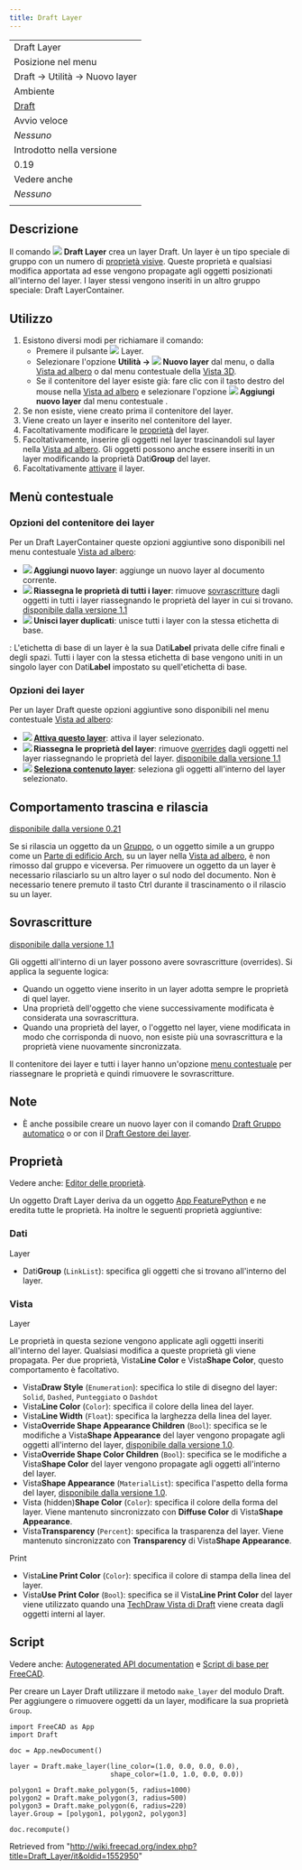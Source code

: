 ```yaml
---
title: Draft Layer
---
```

|  |
| --- |
| Draft Layer |
| Posizione nel menu |
| Draft → Utilità → Nuovo layer |
| Ambiente |
| [Draft](/Draft_Workbench/it "Draft Workbench/it") |
| Avvio veloce |
| *Nessuno* |
| Introdotto nella versione |
| 0.19 |
| Vedere anche |
| *Nessuno* |
|  |

## Descrizione

Il comando ![](/images/Draft_Layer.svg) **Draft Layer** crea un layer Draft. Un layer è un tipo speciale di gruppo con un numero di [proprietà visive](#View). Queste proprietà e qualsiasi modifica apportata ad esse vengono propagate agli oggetti posizionati all'interno del layer. I layer stessi vengono inseriti in un altro gruppo speciale: Draft LayerContainer.

## Utilizzo

1. Esistono diversi modi per richiamare il comando:
   * Premere il pulsante ![](/images/Draft_Layer.svg) Layer.
   * Selezionare l'opzione **Utilità → ![](/images/Draft_Layer.svg) Nuovo layer** dal menu, o dalla [Vista ad albero](/Tree_view/it "Tree view/it") o dal menu contestuale della [Vista 3D](/3D_view/it "3D view/it").
   * Se il contenitore del layer esiste già: fare clic con il tasto destro del mouse nella [Vista ad albero](/Tree_view/it "Tree view/it") e selezionare l'opzione **![](/images/Draft_NewLayer.svg) Aggiungi nuovo layer** dal menu contestuale .
2. Se non esiste, viene creato prima il contenitore del layer.
3. Viene creato un layer e inserito nel contenitore del layer.
4. Facoltativamente modificare le [proprietà](#Properties) del layer.
5. Facoltativamente, inserire gli oggetti nel layer trascinandoli sul layer nella [Vista ad albero](/Tree_view/it "Tree view/it"). Gli oggetti possono anche essere inseriti in un layer modificando la proprietà Dati**Group** del layer.
6. Facoltativamente [attivare](#Layer_options) il layer.

## Menù contestuale

### Opzioni del contenitore dei layer

Per un Draft LayerContainer queste opzioni aggiuntive sono disponibili nel menu contestuale [Vista ad albero](/Tree_view/it "Tree view/it"):

* **![](/images/Draft_NewLayer.svg) Aggiungi nuovo layer**: aggiunge un nuovo layer al documento corrente.
* **![](/images/Draft_SetStyle.svg) Riassegna le proprietà di tutti i layer**: rimuove [sovrascritture](#Overrides) dagli oggetti in tutti i layer riassegnando le proprietà del layer in cui si trovano. [disponibile dalla versione 1.1](/Release_notes_1.1/it "Release notes 1.1/it")
* **![](/images/Draft_Layers.svg) Unisci layer duplicati**: unisce tutti i layer con la stessa etichetta di base.

:   L'etichetta di base di un layer è la sua Dati**Label** privata delle cifre finali e degli spazi. Tutti i layer con la stessa etichetta di base vengono uniti in un singolo layer con Dati**Label** impostato su quell'etichetta di base.

### Opzioni dei layer

Per un layer Draft queste opzioni aggiuntive sono disponibili nel menu contestuale [Vista ad albero](/Tree_view/it "Tree view/it"):

* **![](/images/Button_right.svg) [Attiva questo layer](/Draft_AutoGroup/it "Draft AutoGroup/it")**: attiva il layer selezionato.
* **![](/images/Draft_SetStyle.svg) Riassegna le proprietà del layer**: rimuove [overrides](#Overrides) dagli oggetti nel layer riassegnando le proprietà del layer. [disponibile dalla versione 1.1](/Release_notes_1.1/it "Release notes 1.1/it")
* **![](/images/Draft_SelectGroup.svg) [Seleziona contenuto layer](/Draft_SelectGroup/it "Draft SelectGroup/it")**: seleziona gli oggetti all'interno del layer selezionato.

## Comportamento trascina e rilascia

[disponibile dalla versione 0.21](/Release_notes_0.21/it "Release notes 0.21/it")

Se si rilascia un oggetto da un  [Gruppo](/Std_Group/it "Std Group/it"), o un oggetto simile a un gruppo come un [Parte di edificio Arch](/Arch_BuildingPart/it "Arch BuildingPart/it"), su un layer nella [Vista ad albero](/Tree_view/it "Tree view/it"), è non rimosso dal gruppo e viceversa. Per rimuovere un oggetto da un layer è necessario rilasciarlo su un altro layer o sul nodo del documento. Non è necessario tenere premuto il tasto Ctrl durante il trascinamento o il rilascio su un layer.

## Sovrascritture

[disponibile dalla versione 1.1](/Release_notes_1.1/it "Release notes 1.1/it")

Gli oggetti all'interno di un layer possono avere sovrascritture (overrides). Si applica la seguente logica:

* Quando un oggetto viene inserito in un layer adotta sempre le proprietà di quel layer.
* Una proprietà dell'oggetto che viene successivamente modificata è considerata una sovrascrittura.
* Quando una proprietà del layer, o l'oggetto nel layer, viene modificata in modo che corrisponda di nuovo, non esiste più una sovrascrittura e la proprietà viene nuovamente sincronizzata.

Il contenitore dei layer e tutti i layer hanno un'opzione [menu contestuale](#Context_menu) per riassegnare le proprietà e quindi rimuovere le sovrascritture.

## Note

* È anche possibile creare un nuovo layer con il comando [Draft Gruppo automatico](/Draft_AutoGroup/it "Draft AutoGroup/it") o or con il [Draft Gestore dei layer](/Draft_LayerManager/it "Draft LayerManager/it").

## Proprietà

Vedere anche: [Editor delle proprietà](/Property_editor/it "Property editor/it").

Un oggetto Draft Layer deriva da un oggetto [App FeaturePython](/App_FeaturePython/it "App FeaturePython/it") e ne eredita tutte le proprietà. Ha inoltre le seguenti proprietà aggiuntive:

### Dati

Layer

* Dati**Group** (`LinkList`): specifica gli oggetti che si trovano all'interno del layer.

### Vista

Layer

Le proprietà in questa sezione vengono applicate agli oggetti inseriti all'interno del layer. Qualsiasi modifica a queste proprietà gli viene propagata. Per due proprietà, Vista**Line Color** e Vista**Shape Color**, questo comportamento è facoltativo.

* Vista**Draw Style** (`Enumeration`): specifica lo stile di disegno del layer: `Solid`, `Dashed`, `Punteggiato` o `Dashdot`
* Vista**Line Color** (`Color`): specifica il colore della linea del layer.
* Vista**Line Width** (`Float`): specifica la larghezza della linea del layer.
* Vista**Override Shape Appearance Children** (`Bool`): specifica se le modifiche a Vista**Shape Appearance** del layer vengono propagate agli oggetti all'interno del layer, [disponibile dalla versione 1.0](/Release_notes_1.0/it "Release notes 1.0/it").
* Vista**Override Shape Color Children** (`Bool`): specifica se le modifiche a Vista**Shape Color** del layer vengono propagate agli oggetti all'interno del layer.
* Vista**Shape Appearance** (`MaterialList`): specifica l'aspetto della forma del layer, [disponibile dalla versione 1.0](/Release_notes_1.0/it "Release notes 1.0/it").
* Vista (hidden)**Shape Color** (`Color`): specifica il colore della forma del layer. Viene mantenuto sincronizzato con **Diffuse Color** di Vista**Shape Appearance**.
* Vista**Transparency** (`Percent`): specifica la trasparenza del layer. Viene mantenuto sincronizzato con **Transparency** di Vista**Shape Appearance**.

Print

* Vista**Line Print Color** (`Color`): specifica il colore di stampa della linea del layer.
* Vista**Use Print Color** (`Bool`): specifica se il Vista**Line Print Color** del layer viene utilizzato quando una [TechDraw Vista di Draft](/TechDraw_DraftView/it "TechDraw DraftView/it") viene creata dagli oggetti interni al layer.

## Script

Vedere anche: [Autogenerated API documentation](https://freecad.github.io/SourceDoc/) e [Script di base per FreeCAD](/FreeCAD_Scripting_Basics/it "FreeCAD Scripting Basics/it").

Per creare un Layer Draft utilizzare il metodo `make_layer` del modulo Draft. Per aggiungere o rimuovere oggetti da un layer, modificare la sua proprietà `Group`.

```
import FreeCAD as App
import Draft

doc = App.newDocument()

layer = Draft.make_layer(line_color=(1.0, 0.0, 0.0, 0.0),
                         shape_color=(1.0, 1.0, 0.0, 0.0))

polygon1 = Draft.make_polygon(5, radius=1000)
polygon2 = Draft.make_polygon(3, radius=500)
polygon3 = Draft.make_polygon(6, radius=220)
layer.Group = [polygon1, polygon2, polygon3]

doc.recompute()

```

Retrieved from "<http://wiki.freecad.org/index.php?title=Draft_Layer/it&oldid=1552950>"